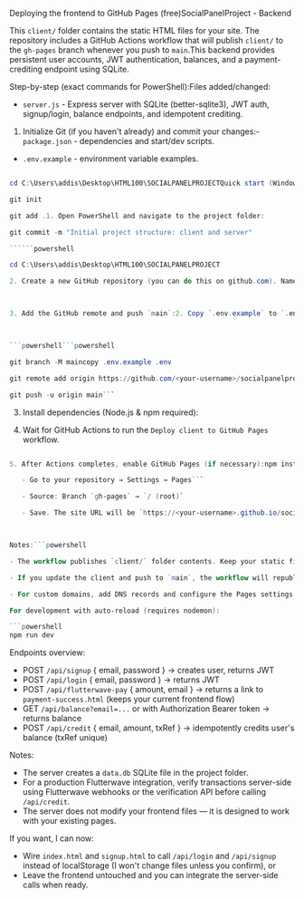 Deploying the frontend to GitHub Pages (free)SocialPanelProject - Backend



This `client/` folder contains the static HTML files for your site. The repository includes a GitHub Actions workflow that will publish `client/` to the `gh-pages` branch whenever you push to `main`.This backend provides persistent user accounts, JWT authentication, balances, and a payment-crediting endpoint using SQLite.



Step-by-step (exact commands for PowerShell):Files added/changed:

- `server.js` - Express server with SQLite (better-sqlite3), JWT auth, signup/login, balance endpoints, and idempotent crediting.

1. Initialize Git (if you haven't already) and commit your changes:- `package.json` - dependencies and start/dev scripts.

- `.env.example` - environment variable examples.

```powershell

cd C:\Users\addis\Desktop\HTML100\SOCIALPANELPROJECTQuick start (Windows PowerShell):

git init

git add .1. Open PowerShell and navigate to the project folder:

git commit -m "Initial project structure: client and server"

``````powershell

cd C:\Users\addis\Desktop\HTML100\SOCIALPANELPROJECT

2. Create a new GitHub repository (you can do this on github.com). Name it e.g. `socialpanelproject`.```



3. Add the GitHub remote and push `main`:2. Copy `.env.example` to `.env` and edit the `JWT_SECRET` value.



```powershell```powershell

git branch -M maincopy .env.example .env

git remote add origin https://github.com/<your-username>/socialpanelproject.gitnotepad .env

git push -u origin main```

```

3. Install dependencies (Node.js & npm required):

4. Wait for GitHub Actions to run the `Deploy client to GitHub Pages` workflow.

```powershell

5. After Actions completes, enable GitHub Pages (if necessary):npm install

   - Go to your repository → Settings → Pages```

   - Source: Branch `gh-pages` → `/ (root)`

   - Save. The site URL will be `https://<your-username>.github.io/socialpanelproject/`.4. Start the server:



Notes:```powershell

- The workflow publishes `client/` folder contents. Keep your static files there.npm run start

- If you update the client and push to `main`, the workflow will republish the site.```

- For custom domains, add DNS records and configure the Pages settings.

For development with auto-reload (requires nodemon):

```powershell
npm run dev
```

Endpoints overview:
- POST `/api/signup` { email, password } → creates user, returns JWT
- POST `/api/login` { email, password } → returns JWT
- POST `/api/flutterwave-pay` { amount, email } → returns a link to `payment-success.html` (keeps your current frontend flow)
- GET `/api/balance?email=...` or with Authorization Bearer token → returns balance
- POST `/api/credit` { email, amount, txRef } → idempotently credits user's balance (txRef unique)

Notes:
- The server creates a `data.db` SQLite file in the project folder.
- For a production Flutterwave integration, verify transactions server-side using Flutterwave webhooks or the verification API before calling `/api/credit`.
- The server does not modify your frontend files — it is designed to work with your existing pages.

If you want, I can now:
- Wire `index.html` and `signup.html` to call `/api/login` and `/api/signup` instead of localStorage (I won't change files unless you confirm), or
- Leave the frontend untouched and you can integrate the server-side calls when ready.
